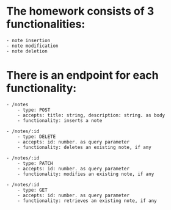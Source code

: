 # The homework consists of 3 functionalities:

    - note insertion
    - note modification
    - note deletion

# There is an endpoint for each functionality:

    - /notes
        - type: POST
        - accepts: title: string, description: string. as body
        - functionality: inserts a note

    - /notes/:id 
        - type: DELETE
        - accepts: id: number. as query parameter
        - functionality: deletes an existing note, if any

    - /notes/:id
        - type: PATCH
        - accepts: id: number. as query parameter
        - functionality: modifies an existing note, if any

    - /notes/:id 
        - type: GET
        - accepts: id: number. as query parameter
        - functionality: retrieves an existing note, if any